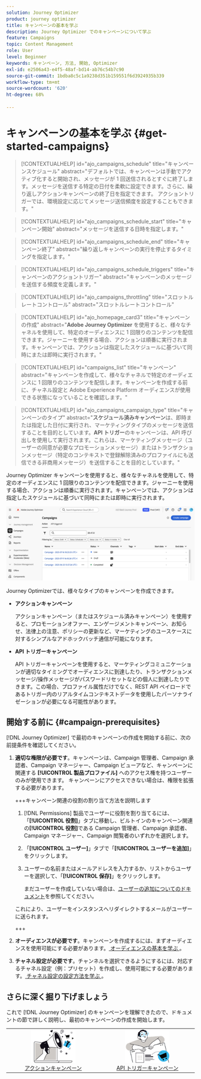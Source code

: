```yaml
---
solution: Journey Optimizer
product: journey optimizer
title: キャンペーンの基本を学ぶ
description: Journey Optimizer でのキャンペーンについて学ぶ
feature: Campaigns
topic: Content Management
role: User
level: Beginner
keywords: キャンペーン, 方法, 開始, Optimizer
exl-id: e2506a43-e4f5-48af-bd14-ab76c54b7c90
source-git-commit: 1bdba8c5c1a9238d351b159551f6d3924935b339
workflow-type: tm+mt
source-wordcount: '620'
ht-degree: 68%

---
```


# キャンペーンの基本を学ぶ {#get-started-campaigns}

>[!CONTEXTUALHELP]
>id="ajo_campaigns_schedule"
>title="キャンペーンスケジュール"
>abstract="デフォルトでは、キャンペーンは手動でアクティブ化すると開始され、メッセージが 1 回送信されるとすぐに終了します。メッセージを送信する特定の日付を柔軟に設定できます。さらに、繰り返しアクションキャンペーンの終了日を指定できます。 アクショントリガーでは、環境設定に応じてメッセージ送信頻度を設定することもできます。"

>[!CONTEXTUALHELP]
>id="ajo_campaigns_schedule_start"
>title="キャンペーン開始"
>abstract="メッセージを送信する日時を指定します。"

>[!CONTEXTUALHELP]
>id="ajo_campaigns_schedule_end"
>title="キャンペーン終了"
>abstract="繰り返しキャンペーンの実行を停止するタイミングを指定します。"

>[!CONTEXTUALHELP]
>id="ajo_campaigns_schedule_triggers"
>title="キャンペーンのアクショントリガー"
>abstract="キャンペーンのメッセージを送信する頻度を定義します。"

>[!CONTEXTUALHELP]
>id="ajo_campaigns_throttling"
>title="スロットルレートコントロール"
>abstract="スロットルレートコントロール"

>[!CONTEXTUALHELP]
>id="ajo_homepage_card3"
>title="キャンペーンの作成"
>abstract="**Adobe Journey Optimizer** を使用すると、様々なチャネルを使用して、特定のオーディエンスに 1 回限りのコンテンツを配信できます。ジャーニーを使用する場合、アクションは順番に実行されます。キャンペーンでは、アクションは指定したスケジュールに基づいて同時にまたは即時に実行されます。"

>[!CONTEXTUALHELP]
>id="campaigns_list"
>title="キャンペーン"
>abstract="キャンペーンを作成して、様々なチャネルで特定のオーディエンスに 1 回限りのコンテンツを配信します。キャンペーンを作成する前に、チャネル設定と Adobe Experience Platform オーディエンスが使用できる状態になっていることを確認します。"

>[!CONTEXTUALHELP]
>id="ajo_campaigns_campaign_type"
>title="キャンペーンのタイプ"
>abstract="**スケジュール済みキャンペーン**&#x200B;は、即時または指定した日付に実行され、マーケティングタイプのメッセージを送信することを目的としています。**API トリガー**&#x200B;のキャンペーンは、API 呼び出しを使用して実行されます。これらは、マーケティングメッセージ（ユーザーの同意が必要なプロモーションメッセージ）またはトランザクションメッセージ（特定のコンテキストで登録解除済みのプロファイルにも送信できる非商用メッセージ）を送信することを目的としています。"

Journey Optimizer キャンペーンを使用すると、様々なチャネルを使用して、特定のオーディエンスに 1 回限りのコンテンツを配信できます。ジャーニーを使用する場合、アクションは順番に実行されます。キャンペーンでは、アクションは指定したスケジュールに基づいて同時にまたは即時に実行されます。

![](assets/gs-campaigns.png)

Journey Optimizerでは、様々なタイプのキャンペーンを作成できます。

* **アクションキャンペーン**

  アクションキャンペーン（またはスケジュール済みキャンペーン）を使用すると、プロモーションオファー、エンゲージメントキャンペーン、お知らせ、法律上の注意、ポリシーの更新など、マーケティングのユースケースに対するシンプルなアドホックバッチ通信が可能になります。

* **API トリガーキャンペーン**

  API トリガーキャンペーンを使用すると、マーケティングコミュニケーションが適切なタイミングでオーディエンスに到達したり、トランザクションメッセージ/操作メッセージがパスワードリセットなどの個人に到達したりできます。この場合、プロファイル属性だけでなく、REST API ペイロードであるトリガー内のリアルタイムコンテキストデータを使用したパーソナライゼーションが必要になる可能性があります。

<!--* **Orchestrated campaigns**

    Campaign Orchestration in Adobe Journey Optimizer powers sophisticated, brand-initiated marketing campaigns across channels, helping you drive engagement, revenue, and customer loyalty at scale.

    While cross-channel marketing is essential, orchestrated campaigns make it seamless. With a visual, drag-and-drop interface, you can design and automate complex marketing workflows, from segmentation to message delivery, across multiple channels. Everything happens in one intuitive environment, built for speed, control, and efficiency.-->

## 開始する前に {#campaign-prerequisites}

[!DNL Journey Optimizer] で最初のキャンペーンの作成を開始する前に、次の前提条件を確認してください。

1. **適切な権限が必要です**。キャンペーンは、Campaign 管理者、Campaign 承認者、Campaign マネージャー、Campaign ビューアなど、キャンペーンに関連する **[!UICONTROL 製品プロファイル]** へのアクセス権を持つユーザーのみが使用できます。 キャンペーンにアクセスできない場合は、権限を拡張する必要があります。

   +++キャンペーン関連の役割の割り当て方法を説明します

   1. [!DNL Permissions] 製品でユーザーに役割を割り当てるには、「**[!UICONTROL 役割]**」タブに移動し、ビルトインのキャンペーン関連の&#x200B;**[!UICONTROL 役割]**&#x200B;である Campaign 管理者、Campaign 承認者、Campaign マネージャー、Campaign 閲覧者のいずれかを選択します。

   1. 「**[!UICONTROL ユーザー]**」タブで「**[!UICONTROL ユーザーを追加]**」をクリックします。

   1. ユーザーの名前またはメールアドレスを入力するか、リストからユーザーを選択して、「**[!UICONTROL 保存]**」をクリックします。

      まだユーザーを作成していない場合は、[ユーザーの追加についてのドキュメント](https://experienceleague.adobe.com/ja/docs/experience-platform/access-control/ui/users)を参照してください。

   これにより、ユーザーをインスタンスへリダイレクトするメールがユーザーに送られます。

   +++

1. **オーディエンスが必要です**。キャンペーンを作成するには、まずオーディエンスを使用可能にする必要があります。[ オーディエンスの基本を学ぶ ](../audience/about-audiences.md)。

1. **チャネル設定が必要です**。チャンネルを選択できるようにするには、対応するチャネル設定（例：プリセット）を作成し、使用可能にする必要があります。[ チャネル設定の設定方法を学ぶ ](../configuration/channel-surfaces.md)。

## さらに深く掘り下げましょう

これで [!DNL Journey Optimizer] のキャンペーンを理解できたので、ドキュメントの節で詳しく説明し、最初のキャンペーンの作成を開始します。

<table style="table-layout:fixed"><tr style="border: 0; text-align: center;">
<td><a href="create-campaign.md"><img alt="アクションキャンペーン" src="assets/do-not-localize/gs-action-campaign.png" width="50%"></a><br/><a href="create-campaign.md">アクションキャンペーン</a></td>
<td><a href="api-triggered-campaigns.md"><img alt="SMS" src="assets/do-not-localize/gs-api-triggered-campaign.png" width="50%"></a><br/><a href="api-triggered-campaigns.md">API トリガーキャンペーン</a></td>
</tr></table>

<!--
<table style="table-layout:fixed"><tr style="border: 0; text-align: center;">
<td><a href="create-campaign.md"><img alt="action campaigns" src="assets/do-not-localize/gs-action-campaign.png"></a><br/><a href="create-campaign.md">Action campaigns</a></td>
<td><a href="api-triggered-campaigns.md"><img alt="sms" src="assets/do-not-localize/gs-api-triggered-campaign.png"></a><br/><a href="api-triggered-campaigns.md">API triggered campaigns</a></td>
<td><a href="../orchestrated/gs-orchestrated-campaigns.md"><img alt="push" src="assets/do-not-localize/gs-orchestrated-campaign.png"></a><a href="../orchestrated/gs-orchestrated-campaigns.md">Orchestrated campaigns</a></td>
</tr></table>-->
